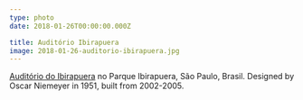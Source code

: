 ```yaml
---
type: photo
date: 2018-01-26T00:00:00.000Z

title: Auditório Ibirapuera
image: 2018-01-26-auditorio-ibirapuera.jpg
---
```


[Auditório do Ibirapuera](http://www.auditorioibirapuera.com.br) no Parque Ibirapuera, São Paulo, Brasil. Designed by Oscar Niemeyer in 1951, built from 2002-2005.
